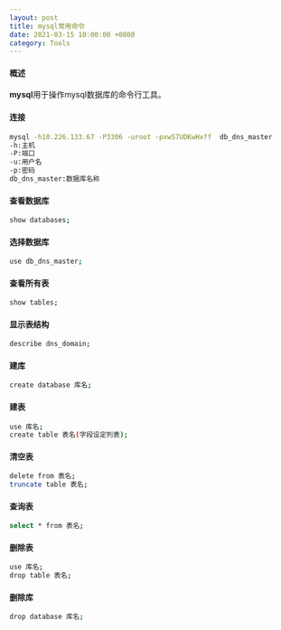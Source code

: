 ```yaml
---
layout: post
title: mysql常用命令
date: 2021-03-15 10:00:00 +0800
category: Tools
---
```


#### 概述
**mysql**用于操作mysql数据库的命令行工具。
#### 连接
```bash
mysql -h10.226.133.67 -P3306 -uroot -pxwS7UDKwHxff  db_dns_master
-h:主机
-P:端口
-u:用户名
-p:密码
db_dns_master:数据库名称
```
#### 查看数据库
```bash
show databases;
```
#### 选择数据库
```bash
use db_dns_master;
```
#### 查看所有表
```bash
show tables;
```
#### 显示表结构
```bash
describe dns_domain;
```
#### 建库
```bash
create database 库名;
```
#### 建表
```bash
use 库名;
create table 表名(字段设定列表);
```
#### 清空表
```bash
delete from 表名;
truncate table 表名;
```
#### 查询表
```bash
select * from 表名;
```
#### 删除表
```bash
use 库名;
drop table 表名;
```
#### 删除库
```bash
drop database 库名;
```
